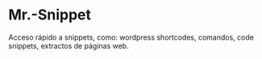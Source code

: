 # Mr.-Snippet
Acceso rápido a snippets, como: wordpress shortcodes, comandos, code snippets, extractos de páginas web.

